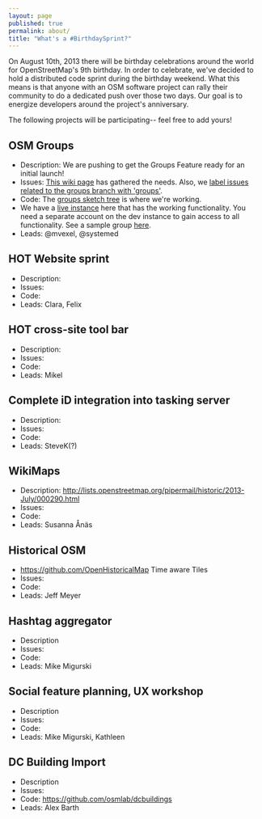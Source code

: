 ```yaml
---
layout: page
published: true
permalink: about/
title: "What's a #BirthdaySprint?"
---
```


On August 10th, 2013 there will be birthday celebrations around the world for OpenStreetMap's 9th birthday. In order to celebrate, we've decided to hold a distributed code sprint during the birthday weekend. What this means is that anyone with an OSM software project can rally their community to do a dedicated push over those two days. Our goal is to energize developers around the project's anniversary. 

The following projects will be participating-- feel free to add yours!

## OSM Groups

* Description: We are pushing to get the Groups Feature ready for an initial launch!
* Issues: [This wiki page](https://github.com/osmlab/openstreetmap-website/wiki/Groups) has gathered the needs. Also, we [label issues related to the groups branch with 'groups'](https://github.com/osmlab/openstreetmap-website/issues?labels=groups&page=1&state=open).
* Code: The [groups sketch tree](https://github.com/osmlab/openstreetmap-website/tree/groups-sketch) is where we're working.
* We have a [live instance](http://groups.apis.dev.openstreetmap.org/) here that has the working functionality. You need a separate account on the dev instance to gain access to all functionality. See a sample group [here](http://groups.apis.dev.openstreetmap.org/groups/2).
* Leads: @mvexel, @systemed 

## HOT Website sprint

* Description:
* Issues:
* Code:
* Leads: Clara, Felix

## HOT cross-site tool bar

* Description:
* Issues:
* Code:
* Leads: Mikel

## Complete iD integration into tasking server

* Description:
* Issues:
* Code:
* Leads: SteveK(?)

## WikiMaps

* Description: http://lists.openstreetmap.org/pipermail/historic/2013-July/000290.html
* Issues:
* Code:
* Leads: Susanna Ånäs

## Historical OSM

* https://github.com/OpenHistoricalMap Time aware Tiles 
* Issues:
* Code:
* Leads: Jeff Meyer

## Hashtag aggregator

* Description
* Issues:
* Code:
* Leads: Mike Migurski

## Social feature planning, UX workshop

* Description
* Issues:
* Code:
* Leads: Mike Migurski, Kathleen

## DC Building Import

* Description
* Issues:
* Code: https://github.com/osmlab/dcbuildings
* Leads: Alex Barth
